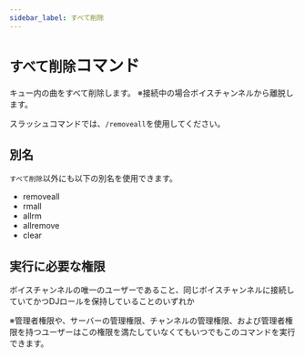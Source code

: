 ```yaml
---
sidebar_label: すべて削除
---
```

# `すべて削除`コマンド
キュー内の曲をすべて削除します。
※接続中の場合ボイスチャンネルから離脱します。

スラッシュコマンドでは、`/removeall`を使用してください。

## 別名
`すべて削除`以外にも以下の別名を使用できます。

- removeall
- rmall
- allrm
- allremove
- clear




## 実行に必要な権限
ボイスチャンネルの唯一のユーザーであること、同じボイスチャンネルに接続していてかつDJロールを保持していることのいずれか

※管理者権限や、サーバーの管理権限、チャンネルの管理権限、および管理者権限を持つユーザーはこの権限を満たしていなくてもいつでもこのコマンドを実行できます。
  
